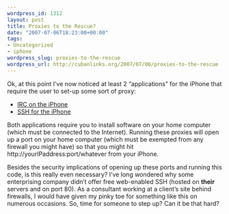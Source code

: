 ```yaml
--- 
wordpress_id: 1312
layout: post
title: Proxies to the Rescue?
date: "2007-07-06T18:23:00+00:00"
tags: 
- Uncategorized
- iphone
wordpress_slug: proxies-to-the-rescue
wordpress_url: http://cubanlinks.org/2007/07/06/proxies-to-the-rescue
---
```

<p>Ok, at this point I&#8217;ve now noticed at least 2 &#8220;applications&#8221; for the iPhone that require the user to set-up some sort of proxy:</p>


<ul>
<li><a href="http://www.vetton.ruwww.tuaw.com/2007/07/06/irc-on-iphone/"><span class="caps">IRC</span> on the iPhone</a></li>
	<li><a href="http://www.vetton.ruwww.tuaw.com/2007/07/06/ssh-shell-for-iphone/"><span class="caps">SSH</span> for the iPhone</a></li>
</ul>


<p>Both applications require you to install software on your home computer (which must be connected to the Internet).  Running these proxies will open up a port on your home computer (which must be exempted from any firewall you might have) so that you might hit http://yourIPaddress:port/whatever from your iPhone.</p>


<p>Besides the security implications of opening up these ports and running this code, is this really even necessary?  I&#8217;ve long wondered why some enterprising company didn&#8217;t offer free web-enabled <span class="caps">SSH</span> (hosted on <strong>their</strong> servers and on port 80).  As a consultant working at a client&#8217;s site behind firewalls, I would have given my pinky toe for something like this on numerous occasions.  So, time for someone to step up?  Can it be that hard?</p>
